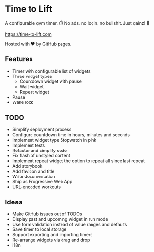 # Time to Lift

A configurable gym timer. ⏱️ No ads, no login, no bullshit. Just gainz! 💪

https://time-to-lift.com

Hosted with ❤️ by GitHub pages.

## Features

* Timer with configurable list of widgets
* Three widget types
  * Countdown widget with pause
  * Wait widget
  * Repeat widget
* Pause
* Wake lock

## TODO

* Simplify deployment process
* Configure countdown time in hours, minutes and seconds
* Implement widget type Stopwatch in pink
* Implement tests
* Refactor and simplify code
* Fix flash of unstyled content
* Implement repeat widget the option to repeat all since last repeat
* Add storybook
* Add favicon and title
* Write documentation
* Ship as Progressive Web App
* URL-encoded workouts

## Ideas

* Make GitHub issues out of TODOs
* Display past and upcoming widget in run mode
* Use form validation instead of value ranges and defaults
* Save timer to local storage
* Support exporting and importing timers
* Re-arrange widgets via drag and drop
* i18n
